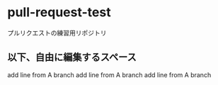 # pull-request-test

プルリクエストの練習用リポジトリ

## 以下、自由に編集するスペース

add line from A branch
add line from A branch
add line from A branch

